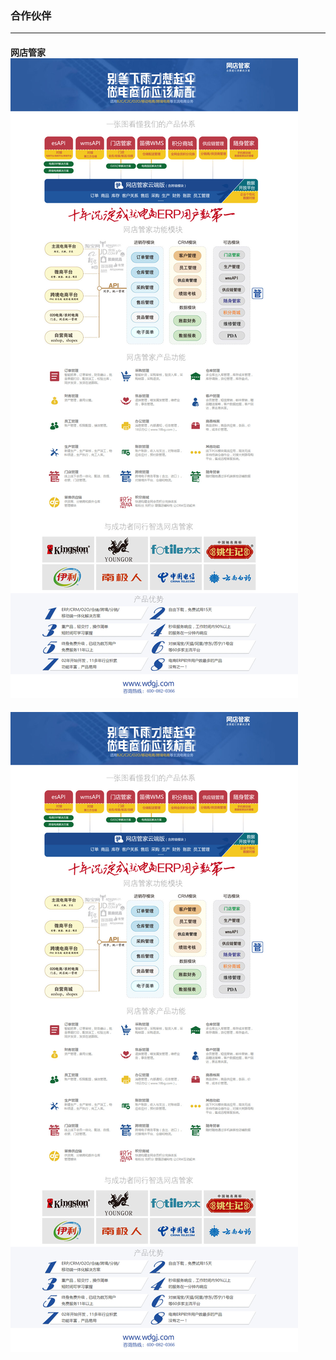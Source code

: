 ### 合作伙伴

---

#### 网店管家![](/openapi/images/partner-wdgj1.jpg)


 ![](/openapi/images/partner-wdgj1.jpg)
 
 




